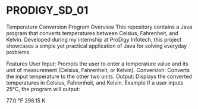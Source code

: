 # PRODIGY_SD_01

Temperature Conversion Program
Overview
This repository contains a Java program that converts temperatures between Celsius, Fahrenheit, and Kelvin. Developed during my internship at ProDigy Infotech, this project showcases a simple yet practical application of Java for solving everyday problems.

Features
User Input: Prompts the user to enter a temperature value and its unit of measurement (Celsius, Fahrenheit, or Kelvin).
Conversion: Converts the input temperature to the other two units.
Output: Displays the converted temperatures in Celsius, Fahrenheit, and Kelvin.
Example
If a user inputs 25°C, the program will output:

77.0 °F
298.15 K
